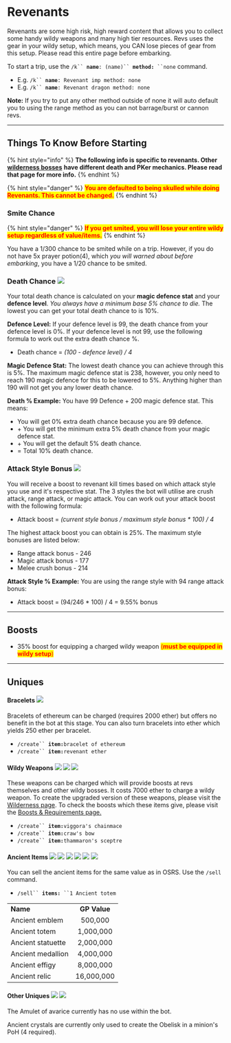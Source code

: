 # Revenants

Revenants are some high risk, high reward content that allows you to collect some handy wildy weapons and many high tier resources. Revs uses the gear in your wildy setup, which means, you CAN lose pieces of gear from this setup. Please read this entire page before embarking.

To start a trip, use the `/k`` `**`name`**`: (name)`` `**`method:`**` ``none` command.

* E.g. `/k`` `**`name`**`: Revenant imp method: none`
* E.g.  `/k`` `**`name`**`: Revenant dragon method: none`

**Note:** If you try to put any other method outside of none it will auto default you to using the range method as you can not barrage/burst or cannon revs.

***

## Things To Know Before Starting

{% hint style="info" %}
**The following info is specific to revenants. Other** [**wilderness bosses**](./) **have different death and PKer mechanics. Please read that page for more info.**
{% endhint %}

{% hint style="danger" %}
<mark style="color:red;">**You are defaulted to being skulled while doing Revenants. This cannot be changed.**</mark>
{% endhint %}

### **Smite Chance** <img src="../../.gitbook/assets/Smite.png" alt="" data-size="line">

{% hint style="danger" %}
<mark style="color:red;">**If you get smited, you will lose your entire wildy setup regardless of value/items.**</mark>
{% endhint %}

You have a 1/300 chance to be smited while on a trip. However, if you do not have 5x prayer potion(4), which _you will warned about before embarking_, you have a 1/20 chance to be smited.

### **Death Chance** ![](<../../.gitbook/assets/Skull (status) icon.png>)

Your total death chance is calculated on your **magic defence stat** and your **defence level**. _You always have a minimum base 5% chance to die._ The lowest you can get your total death chance to is 10%.&#x20;

**Defence Level:** If your defence level is 99, the death chance from your defence level is 0%. If your defence level is not 99, use the following formula to work out the extra death chance %.

* Death chance = _(100 - defence level) / 4_

**Magic Defence Stat:** The lowest death chance you can achieve through this is 5%. The maximum magic defence stat is 238, however, you only need to reach 190 magic defence for this to be lowered to 5%. Anything higher than 190 will not get you any lower death chance.

**Death % Example:** You have 99 Defence + 200 magic defence stat. This means:

* You will get 0% extra death chance because you are 99 defence.
* \+ You will get the minimum extra 5% death chance from your magic defence stat.
* \+ You will get the default 5% death chance.
* \= Total 10% death chance.

### Attack Style Bonus ![](<../../.gitbook/assets/Combat icon.png>)

You will receive a boost to revenant kill times based on which attack style you use and it's respective stat. The 3 styles the bot will utilise are crush attack, range attack, or magic attack. You can work out your attack boost with the following formula:

* Attack boost = _(current style bonus / maximum style bonus \* 100) / 4_

The highest attack boost you can obtain is 25%. The maximum style bonuses are listed below:

* Range attack bonus - 246
* Magic attack bonus - 177
* Melee crush bonus - 214

**Attack Style % Example:** You are using the range style with 94 range attack bonus:

* Attack boost = (94/246 \* 100) / 4 = 9.55% bonus

***

## Boosts

* 35% boost for equipping a charged wildy weapon <mark style="color:red;">(</mark><mark style="color:red;">**must be equipped in wildy setup**</mark><mark style="color:red;">)</mark>

***

## Uniques

#### Bracelets ![](<../../.gitbook/assets/Bracelet of ethereum.png>)

Bracelets of ethereum can be charged (requires 2000 ether) but offers no benefit in the bot at this stage. You can also turn bracelets into ether which yields 250 ether per bracelet.

* `/create`` `**`item:`**`bracelet of ethereum`
* `/create`` `**`item:`**`revenant ether`

#### **Wildy Weapons** ![](<../../.gitbook/assets/Viggora's chainmace.png>) ![](<../../.gitbook/assets/Craw's bow.png>) ![](<../../.gitbook/assets/Thammaron's sceptre.png>)

These weapons can be charged which will provide boosts at revs themselves and other wildy bosses. It costs 7000 ether to charge a wildy weapon. To create the upgraded version of these weapons, please visit the [Wilderness page](./#upgraded-rev-weapons). To check the boosts which these items give, please visit the [Boosts & Requirements page.](https://wiki.oldschool.gg/bosses/boosts-and-requirements)

* `/create`` `**`item:`**`viggora's chainmace`
* `/create`` `**`item:`**`craw's bow`
* `/create`` `**`item:`**`thammaron's sceptre`

#### **Ancient Items** ![](<../../.gitbook/assets/Ancient emblem.png>) ![](<../../.gitbook/assets/Ancient totem.png>) ![](<../../.gitbook/assets/Ancient statuette.png>) ![](<../../.gitbook/assets/Ancient medallion.png>) ![](<../../.gitbook/assets/Ancient effigy.png>) ![](<../../.gitbook/assets/Ancient relic.png>)

You can sell the ancient items for the same value as in OSRS. Use the `/sell` command.&#x20;

* `/sell`` `**`items:`**` ``1 Ancient totem`

|                   |              |
| ----------------- | :----------: |
| **Name**          | **GP Value** |
| Ancient emblem    |    500,000   |
| Ancient totem     |   1,000,000  |
| Ancient statuette |   2,000,000  |
| Ancient medallion |   4,000,000  |
| Ancient effigy    |   8,000,000  |
| Ancient relic     |  16,000,000  |

#### Other Uniques ![](<../../.gitbook/assets/Amulet of avarice.png>) ![](<../../.gitbook/assets/Ancient crystal.png>)

The Amulet of avarice currently has no use within the bot.

Ancient crystals are currently only used to create the Obelisk in a minion's PoH (4 required).
